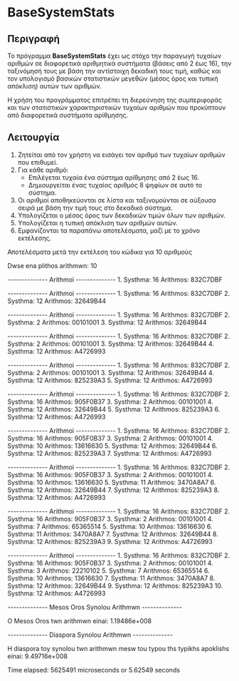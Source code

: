 # BaseSystemStats

## Περιγραφή

Το πρόγραμμα **BaseSystemStats** έχει ως στόχο την παραγωγή τυχαίων αριθμών σε διαφορετικά αριθμητικά συστήματα (βάσεις από 2 έως 16), την ταξινόμησή τους με βάση την αντίστοιχη δεκαδική τους τιμή, καθώς και τον υπολογισμό βασικών στατιστικών μεγεθών (μέσος όρος και τυπική απόκλιση) αυτών των αριθμών.

Η χρήση του προγράμματος επιτρέπει τη διερεύνηση της συμπεριφοράς και των στατιστικών χαρακτηριστικών τυχαίων αριθμών που προκύπτουν από διαφορετικά συστήματα αρίθμησης.

## Λειτουργία

1. Ζητείται από τον χρήστη να εισάγει τον αριθμό των τυχαίων αριθμών που επιθυμεί.
2. Για κάθε αριθμό:
   - Επιλέγεται τυχαία ένα σύστημα αρίθμησης από 2 έως 16.
   - Δημιουργείται ένας τυχαίος αριθμός 8 ψηφίων σε αυτό το σύστημα.
3. Οι αριθμοί αποθηκεύονται σε λίστα και ταξινομούνται σε αύξουσα σειρά με βάση την τιμή τους στο δεκαδικό σύστημα.
4. Υπολογίζεται ο μέσος όρος των δεκαδικών τιμών όλων των αριθμών.
5. Υπολογίζεται η τυπική απόκλιση των αριθμών αυτών.
6. Εμφανίζονται τα παραπάνω αποτελέσματα, μαζί με το χρόνο εκτέλεσης.

Αποτελέσματα μετά την εκτέλεση του κώδικα για 10 αριθμούς


Dwse ena plithos arithmwn: 10

-------------- Arithmoi --------------
        1. Systhma: 16  Arithmos: 832C7DBF

-------------- Arithmoi --------------
        1. Systhma: 16  Arithmos: 832C7DBF
        2. Systhma: 12  Arithmos: 32649B44

-------------- Arithmoi --------------
        1. Systhma: 16  Arithmos: 832C7DBF
        2. Systhma: 2   Arithmos: 00101001
        3. Systhma: 12  Arithmos: 32649B44

-------------- Arithmoi --------------
        1. Systhma: 16  Arithmos: 832C7DBF
        2. Systhma: 2   Arithmos: 00101001
        3. Systhma: 12  Arithmos: 32649B44
        4. Systhma: 12  Arithmos: A4726993

-------------- Arithmoi --------------
        1. Systhma: 16  Arithmos: 832C7DBF
        2. Systhma: 2   Arithmos: 00101001
        3. Systhma: 12  Arithmos: 32649B44
        4. Systhma: 12  Arithmos: 825239A3
        5. Systhma: 12  Arithmos: A4726993

-------------- Arithmoi --------------
        1. Systhma: 16  Arithmos: 832C7DBF
        2. Systhma: 16  Arithmos: 905F0B37
        3. Systhma: 2   Arithmos: 00101001
        4. Systhma: 12  Arithmos: 32649B44
        5. Systhma: 12  Arithmos: 825239A3
        6. Systhma: 12  Arithmos: A4726993

-------------- Arithmoi --------------
        1. Systhma: 16  Arithmos: 832C7DBF
        2. Systhma: 16  Arithmos: 905F0B37
        3. Systhma: 2   Arithmos: 00101001
        4. Systhma: 10  Arithmos: 13616630
        5. Systhma: 12  Arithmos: 32649B44
        6. Systhma: 12  Arithmos: 825239A3
        7. Systhma: 12  Arithmos: A4726993

-------------- Arithmoi --------------
        1. Systhma: 16  Arithmos: 832C7DBF
        2. Systhma: 16  Arithmos: 905F0B37
        3. Systhma: 2   Arithmos: 00101001
        4. Systhma: 10  Arithmos: 13616630
        5. Systhma: 11  Arithmos: 3470A8A7
        6. Systhma: 12  Arithmos: 32649B44
        7. Systhma: 12  Arithmos: 825239A3
        8. Systhma: 12  Arithmos: A4726993

-------------- Arithmoi --------------
        1. Systhma: 16  Arithmos: 832C7DBF
        2. Systhma: 16  Arithmos: 905F0B37
        3. Systhma: 2   Arithmos: 00101001
        4. Systhma: 7   Arithmos: 65365514
        5. Systhma: 10  Arithmos: 13616630
        6. Systhma: 11  Arithmos: 3470A8A7
        7. Systhma: 12  Arithmos: 32649B44
        8. Systhma: 12  Arithmos: 825239A3
        9. Systhma: 12  Arithmos: A4726993

-------------- Arithmoi --------------
        1. Systhma: 16  Arithmos: 832C7DBF
        2. Systhma: 16  Arithmos: 905F0B37
        3. Systhma: 2   Arithmos: 00101001
        4. Systhma: 3   Arithmos: 22210102
        5. Systhma: 7   Arithmos: 65365514
        6. Systhma: 10  Arithmos: 13616630
        7. Systhma: 11  Arithmos: 3470A8A7
        8. Systhma: 12  Arithmos: 32649B44
        9. Systhma: 12  Arithmos: 825239A3
        10. Systhma: 12 Arithmos: A4726993

-------------- Mesos Oros Synolou Arithmwn --------------

O Mesos Oros twn arithmwn einai: 1.19486e+008

-------------- Diaspora Synolou Arithmwn --------------

H diaspora toy synolou twn arithmwn mesw tou typou ths typikhs apoklishs einai: 9.49716e+008

Time elapsed: 5625491 microseconds or 5.62549 seconds
